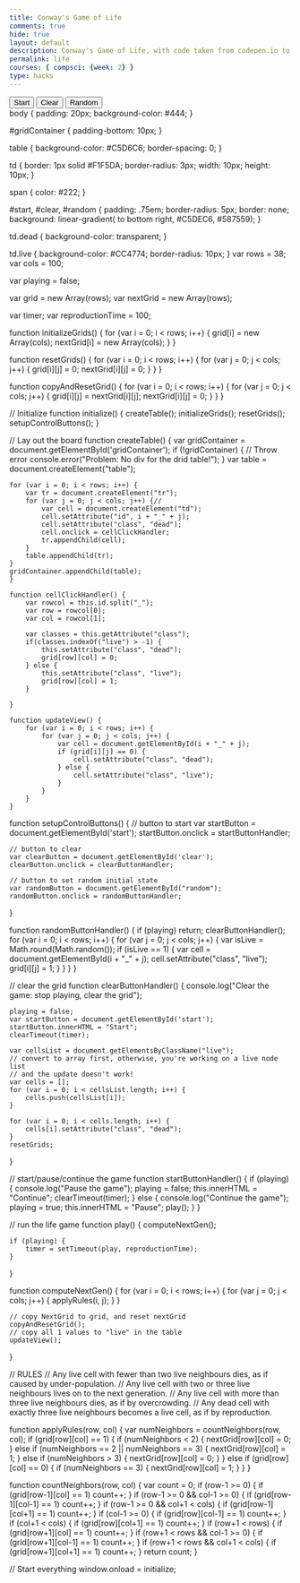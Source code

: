 ```yaml
---
title: Conway's Game of Life
comments: true
hide: true
layout: default
description: Conway's Game of Life, with code taken from codepen.io to test out adding pages to notebook as per week 2 requirements.
permalink: life
courses: { compsci: {week: 2} }
type: hacks
---
```


<head>
    <meta charset = "UTF-8" />
    <title>The Game of Life</title>
    <link rel="stylesheet" href="life.css">    
</head>
<body>

<div id="gridContainer">
    
</div>

<div class="controls">
<button id="start"><span>Start</span></button>
<button id="clear"><span>Clear</span></button>
<button id="random"><span>Random</span></button>
</div>
    
<script src="code.js"></script>
    
</body>
body {
    padding: 20px;
    background-color: #444;
}

#gridContainer {
    padding-bottom: 10px;
}

table {
    background-color: #C5D6C6;
    border-spacing: 0;
}

td {
    border: 1px solid #F1F5DA;
    border-radius: 3px;
    width: 10px;
    height: 10px;
}

span {
    color: #222;
}

#start,
#clear,
#random {
    padding: .75em;
    border-radius: 5px;
    border: none;    
    background: linear-gradient(
        to bottom right,
        #C5DEC6, #587559);
}

td.dead {
    background-color: transparent;
}

td.live {
    background-color: #CC4774;
    border-radius: 10px;
}
var rows = 38;
var cols = 100;

var playing = false;

var grid = new Array(rows);
var nextGrid = new Array(rows);

var timer;
var reproductionTime = 100;

function initializeGrids() {
    for (var i = 0; i < rows; i++) {
        grid[i] = new Array(cols);
        nextGrid[i] = new Array(cols);
    }
}

function resetGrids() {
    for (var i = 0; i < rows; i++) {
        for (var j = 0; j < cols; j++) {
            grid[i][j] = 0;
            nextGrid[i][j] = 0;
        }
    }
}

function copyAndResetGrid() {
    for (var i = 0; i < rows; i++) {
        for (var j = 0; j < cols; j++) {
            grid[i][j] = nextGrid[i][j];
            nextGrid[i][j] = 0;
        }
    }
}

// Initialize
function initialize() {
    createTable();
    initializeGrids();
    resetGrids();
    setupControlButtons();
}

// Lay out the board
function createTable() {
    var gridContainer = document.getElementById('gridContainer');
    if (!gridContainer) {
        // Throw error
        console.error("Problem: No div for the drid table!");
    }
    var table = document.createElement("table");
    
    for (var i = 0; i < rows; i++) {
        var tr = document.createElement("tr");
        for (var j = 0; j < cols; j++) {//
            var cell = document.createElement("td");
            cell.setAttribute("id", i + "_" + j);
            cell.setAttribute("class", "dead");
            cell.onclick = cellClickHandler;
            tr.appendChild(cell);
        }
        table.appendChild(tr);
    }
    gridContainer.appendChild(table);
    }

    function cellClickHandler() {
        var rowcol = this.id.split("_");
        var row = rowcol[0];
        var col = rowcol[1];
        
        var classes = this.getAttribute("class");
        if(classes.indexOf("live") > -1) {
            this.setAttribute("class", "dead");
            grid[row][col] = 0;
        } else {
            this.setAttribute("class", "live");
            grid[row][col] = 1;
        }
        
    }

    function updateView() {
        for (var i = 0; i < rows; i++) {
            for (var j = 0; j < cols; j++) {
                var cell = document.getElementById(i + "_" + j);
                if (grid[i][j] == 0) {
                    cell.setAttribute("class", "dead");
                } else {
                    cell.setAttribute("class", "live");
                }
            }
        }
    }

function setupControlButtons() {
    // button to start
    var startButton = document.getElementById('start');
    startButton.onclick = startButtonHandler;
    
    // button to clear
    var clearButton = document.getElementById('clear');
    clearButton.onclick = clearButtonHandler;
    
    // button to set random initial state
    var randomButton = document.getElementById("random");
    randomButton.onclick = randomButtonHandler;
}

function randomButtonHandler() {
    if (playing) return;
    clearButtonHandler();
    for (var i = 0; i < rows; i++) {
        for (var j = 0; j < cols; j++) {
            var isLive = Math.round(Math.random());
            if (isLive == 1) {
                var cell = document.getElementById(i + "_" + j);
                cell.setAttribute("class", "live");
                grid[i][j] = 1;
            }
        }
    }
}

// clear the grid
function clearButtonHandler() {
    console.log("Clear the game: stop playing, clear the grid");
    
    playing = false;
    var startButton = document.getElementById('start');
    startButton.innerHTML = "Start";    
    clearTimeout(timer);
    
    var cellsList = document.getElementsByClassName("live");
    // convert to array first, otherwise, you're working on a live node list
    // and the update doesn't work!
    var cells = [];
    for (var i = 0; i < cellsList.length; i++) {
        cells.push(cellsList[i]);
    }
    
    for (var i = 0; i < cells.length; i++) {
        cells[i].setAttribute("class", "dead");
    }
    resetGrids;
}

// start/pause/continue the game
function startButtonHandler() {
    if (playing) {
        console.log("Pause the game");
        playing = false;
        this.innerHTML = "Continue";
        clearTimeout(timer);
    } else {
        console.log("Continue the game");
        playing = true;
        this.innerHTML = "Pause";
        play();
    }
}

// run the life game
function play() {
    computeNextGen();
    
    if (playing) {
        timer = setTimeout(play, reproductionTime);
    }
}

function computeNextGen() {
    for (var i = 0; i < rows; i++) {
        for (var j = 0; j < cols; j++) {
            applyRules(i, j);
        }
    }
    
    // copy NextGrid to grid, and reset nextGrid
    copyAndResetGrid();
    // copy all 1 values to "live" in the table
    updateView();
}

// RULES
// Any live cell with fewer than two live neighbours dies, as if caused by under-population.
// Any live cell with two or three live neighbours lives on to the next generation.
// Any live cell with more than three live neighbours dies, as if by overcrowding.
// Any dead cell with exactly three live neighbours becomes a live cell, as if by reproduction.

function applyRules(row, col) {
    var numNeighbors = countNeighbors(row, col);
    if (grid[row][col] == 1) {
        if (numNeighbors < 2) {
            nextGrid[row][col] = 0;
        } else if (numNeighbors == 2 || numNeighbors == 3) {
            nextGrid[row][col] = 1;
        } else if (numNeighbors > 3) {
            nextGrid[row][col] = 0;
        }
    } else if (grid[row][col] == 0) {
            if (numNeighbors == 3) {
                nextGrid[row][col] = 1;
            }
        }
    }
    
function countNeighbors(row, col) {
    var count = 0;
    if (row-1 >= 0) {
        if (grid[row-1][col] == 1) count++;
    }
    if (row-1 >= 0 && col-1 >= 0) {
        if (grid[row-1][col-1] == 1) count++;
    }
    if (row-1 >= 0 && col+1 < cols) {
        if (grid[row-1][col+1] == 1) count++;
    }
    if (col-1 >= 0) {
        if (grid[row][col-1] == 1) count++;
    }
    if (col+1 < cols) {
        if (grid[row][col+1] == 1) count++;
    }
    if (row+1 < rows) {
        if (grid[row+1][col] == 1) count++;
    }
    if (row+1 < rows && col-1 >= 0) {
        if (grid[row+1][col-1] == 1) count++;
    }
    if (row+1 < rows && col+1 < cols) {
        if (grid[row+1][col+1] == 1) count++;
    }
    return count;
}

// Start everything
window.onload = initialize;